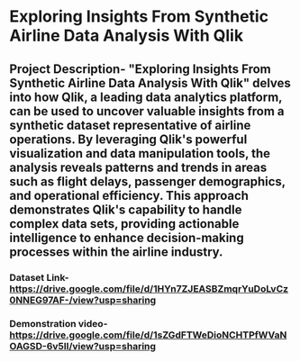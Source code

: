 # Exploring Insights From Synthetic Airline Data Analysis With Qlik
## Project Description- "Exploring Insights From Synthetic Airline Data Analysis With Qlik" delves into how Qlik, a leading data analytics platform, can be used to uncover valuable insights from a synthetic dataset representative of airline operations. By leveraging Qlik's powerful visualization and data manipulation tools, the analysis reveals patterns and trends in areas such as flight delays, passenger demographics, and operational efficiency. This approach demonstrates Qlik's capability to handle complex data sets, providing actionable intelligence to enhance decision-making processes within the airline industry.
### Dataset Link- **https://drive.google.com/file/d/1HYn7ZJEASBZmqrYuDoLvCz0NNEG97AF-/view?usp=sharing**
### Demonstration video- **https://drive.google.com/file/d/1sZGdFTWeDioNCHTPfWVaNOAGSD-6v5ll/view?usp=sharing**
